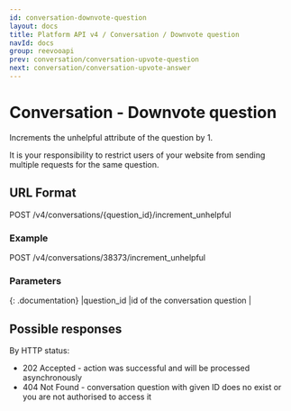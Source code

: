 ```yaml
---
id: conversation-downvote-question
layout: docs
title: Platform API v4 / Conversation / Downvote question
navId: docs
group: reevooapi
prev: conversation/conversation-upvote-question
next: conversation/conversation-upvote-answer
---
```


# Conversation - Downvote question

Increments the unhelpful attribute of the question by 1.

<div class="warning">
  It is your responsibility to restrict users of your website from sending multiple requests for the same question.
</div>

## URL Format
POST /v4/conversations/{question_id}/increment_unhelpful

### Example
POST /v4/conversations/38373/increment_unhelpful

### Parameters

{: .documentation}
|question_id     |id of the conversation question        |

## Possible responses

By HTTP status:

 * 202 Accepted - action was successful and will be processed asynchronously
 * 404 Not Found - conversation question with given ID does no exist or you are not authorised to access it
